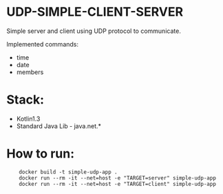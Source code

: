 # UDP-SIMPLE-CLIENT-SERVER

Simple server and client using UDP protocol to communicate.

Implemented commands:
- time
- date
- members

# Stack:
- Kotlin1.3
- Standard Java Lib - java.net.*

# How to run:
````
    docker build -t simple-udp-app .
    docker run --rm -it --net=host -e "TARGET=server" simple-udp-app
    docker run --rm -it --net=host -e "TARGET=client" simple-udp-app
